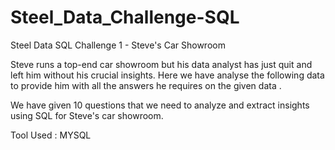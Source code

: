 # Steel_Data_Challenge-SQL

Steel Data SQL Challenge 1 - Steve's Car Showroom

Steve runs a top-end car showroom but his data analyst has just quit and left him without his crucial insights. Here we have analyse the following data to provide him with all the answers he requires on the given data .

We have given 10 questions that we need to analyze and extract insights using SQL for Steve's car showroom.

Tool Used : MYSQL
